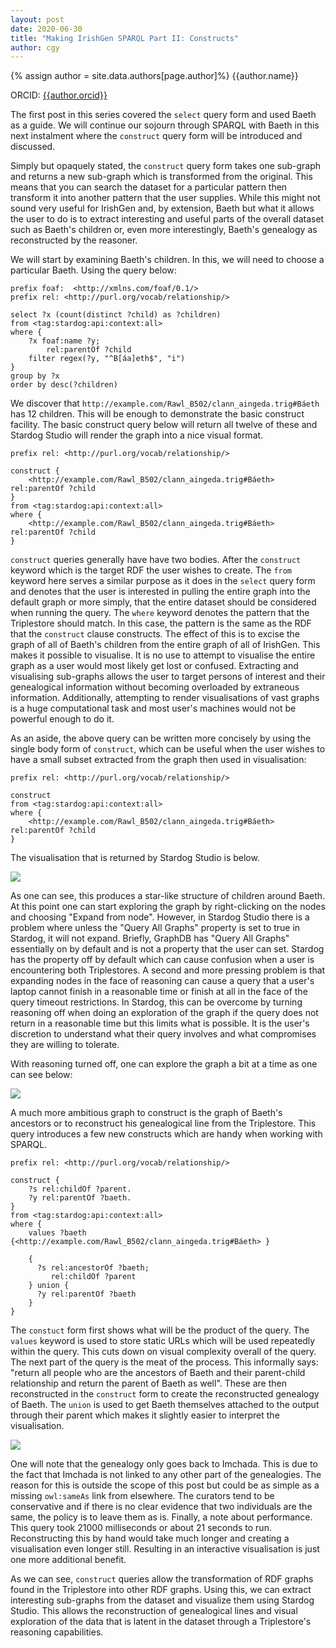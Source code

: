 ```yaml
---
layout: post
date: 2020-06-30
title: "Making IrishGen SPARQL Part II: Constructs"
author: cgy
---
```


{% assign author = site.data.authors[page.author]%}
{{author.name}}

ORCID: <a href="https://orcid.org/{{ author.orcid }}" title="{{author.name}}">{{author.orcid}}</a>

The first post in this series covered the `select` query form and used
Baeth as a guide.  We will continue our sojourn through SPARQL with
Baeth in this next instalment where the `construct` query form will
be introduced and discussed.

Simply but opaquely stated, the `construct` query form takes one
sub-graph and returns a new sub-graph which is transformed from the
original.  This means that you can search the dataset for a particular
pattern then transform it into another pattern that the user supplies.
While this might not sound very useful for IrishGen and, by extension,
Baeth but what it allows the user to do is to extract interesting and
useful parts of the overall dataset such as Baeth's children or, even
more interestingly, Baeth's genealogy as reconstructed by the
reasoner.

We will start by examining Baeth's children.  In this, we will need to
choose a particular Baeth.  Using the query below:

```sparql 
prefix foaf:  <http://xmlns.com/foaf/0.1/>
prefix rel: <http://purl.org/vocab/relationship/>

select ?x (count(distinct ?child) as ?children)
from <tag:stardog:api:context:all>
where {
	?x foaf:name ?y;
        rel:parentOf ?child
    filter regex(?y, "^B[áa]eth$", "i")
}
group by ?x
order by desc(?children)
```

We discover that
`http://example.com/Rawl_B502/clann_aingeda.trig#Báeth` has 12
children.  This will be enough to demonstrate the basic construct
facility.  The basic construct query below will return all twelve of
these and Stardog Studio will render the graph into a nice visual
format.

```sparql
prefix rel: <http://purl.org/vocab/relationship/>

construct {
    <http://example.com/Rawl_B502/clann_aingeda.trig#Báeth> rel:parentOf ?child
} 
from <tag:stardog:api:context:all>
where {
    <http://example.com/Rawl_B502/clann_aingeda.trig#Báeth> rel:parentOf ?child
}
```

`construct` queries generally have have two bodies.  After the
`construct` keyword which is the target RDF the user wishes to
create. The `from` keyword here serves a similar purpose as it does in
the `select` query form and denotes that the user is interested in
pulling the entire graph into the default graph or more simply, that
the entire dataset should be considered when running the query.  The
`where` keyword denotes the pattern that the Triplestore should match.
In this case, the pattern is the same as the RDF that the `construct`
clause constructs.  The effect of this is to excise the graph of all
of Baeth's children from the entire graph of all of IrishGen.  This
makes it possible to visualise.  It is no use to attempt to visualise
the entire graph as a user would most likely get lost or confused.
Extracting and visualising sub-graphs allows the user to target
persons of interest and their genealogical information without
becoming overloaded by extraneous information.  Additionally,
attempting to render visualisations of vast graphs is a huge
computational task and most user's machines would not be powerful
enough to do it.

As an aside, the above query can be written more concisely by using
the single body form of `construct`, which can be useful when the user
wishes to have a small subset extracted from the graph then used in
visualisation:

```sparql
prefix rel: <http://purl.org/vocab/relationship/>

construct 
from <tag:stardog:api:context:all>
where {
    <http://example.com/Rawl_B502/clann_aingeda.trig#Báeth> rel:parentOf ?child
}
```

The visualisation that is returned by Stardog Studio is below.

<img src="{{site.baseurl}}/assets/images/construct_baeth_1.png" />

As one can see, this produces a star-like structure of children around
Baeth.  At this point one can start exploring the graph by
right-clicking on the nodes and choosing "Expand from node".  However,
in Stardog Studio there is a problem where unless the "Query All
Graphs" property is set to true in Stardog, it will not expand.
Briefly, GraphDB has "Query All Graphs" essentially on by default and
is not a property that the user can set.  Stardog has the property off
by default which can cause confusion when a user is encountering both
Triplestores.  A second and more pressing problem is that expanding
nodes in the face of reasoning can cause a query that a user's laptop
cannot finish in a reasonable time or finish at all in the face of the
query timeout restrictions.  In Stardog, this can be overcome by
turning reasoning off when doing an exploration of the graph if the
query does not return in a reasonable time but this limits what is
possible.  It is the user's discretion to understand what their query
involves and what compromises they are willing to tolerate.

With reasoning turned off, one can explore the graph a bit at a time
as one can see below:

<img src="{{site.baseurl}}/assets/images/construct_baeth_2.png" />

A much more ambitious graph to construct is the graph of Baeth's
ancestors or to reconstruct his genealogical line from the
Triplestore.  This query introduces a few new constructs which are
handy when working with SPARQL.

```sparql
prefix rel: <http://purl.org/vocab/relationship/>

construct {
    ?s rel:childOf ?parent.
    ?y rel:parentOf ?baeth.
} 
from <tag:stardog:api:context:all>
where {
    values ?baeth {<http://example.com/Rawl_B502/clann_aingeda.trig#Báeth> }

    {
      ?s rel:ancestorOf ?baeth;
         rel:childOf ?parent
    } union {
      ?y rel:parentOf ?baeth
    }
}
```

The `constuct` form first shows what will be the product of the query.
The `values` keyword is used to store static URLs which will be used
repeatedly within the query.  This cuts down on visual complexity
overall of the query.  The next part of the query is the meat of the
process.  This informally says: "return all people who are the
ancestors of Baeth and their parent-child relationship and return the
parent of Baeth as well".  These are then reconstructed in the
`construct` form to create the reconstructed genealogy of Baeth.  The
`union` is used to get Baeth themselves attached to the output through
their parent which makes it slightly easier to interpret the
visualisation.

<img src="{{site.baseurl}}/assets/images/construct_baeth_3.png" />

One will note that the genealogy only goes back to Imchada.  This is
due to the fact that Imchada is not linked to any other part of the
genealogies.  The reason for this is outside the scope of this post
but could be as simple as a missing `owl:sameAs` link from elsewhere.
The curators tend to be conservative and if there is no clear evidence
that two individuals are the same, the policy is to leave them as is.
Finally, a note about performance.  This query took 21000 milliseconds
or about 21 seconds to run.  Reconstructing this by hand would take
much longer and creating a visualisation even longer still.  Resulting
in an interactive visualisation is just one more additional benefit.

As we can see, `construct` queries allow the transformation of RDF
graphs found in the Triplestore into other RDF graphs.  Using this, we
can extract interesting sub-graphs from the dataset and visualize them
using Stardog Studio.  This allows the reconstruction of genealogical
lines and visual exploration of the data that is latent in the dataset
through a Triplestore's reasoning capabilities.
